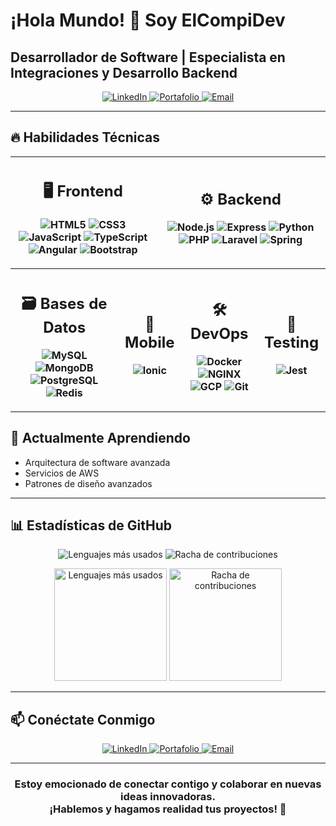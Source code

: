 # ¡Hola Mundo! 👋 Soy ElCompiDev

## Desarrollador de Software | Especialista en Integraciones y Desarrollo Backend

<p align="center">
  <a href="https://www.linkedin.com/in/elcompidev/" target="_blank">
    <img src="https://img.shields.io/badge/-LinkedIn-794FF1?style=for-the-badge&logo=linkedin&logoColor=white" alt="LinkedIn">
  </a>
  <a href="https://www.elcompi.dev" target="_blank">
    <img src="https://img.shields.io/badge/-Portafolio-794FF1?style=for-the-badge&logo=google-chrome&logoColor=white" alt="Portafolio">
  </a>
  <a href="mailto:jdanielbernald@gmail.com" target="_blank">
    <img src="https://img.shields.io/badge/-Email-794FF1?style=for-the-badge&logo=gmail&logoColor=white" alt="Email">
  </a>
</p>

---

## 🔥 Habilidades Técnicas


<div align="center">

| <h2> 🖥️ Frontend </h2> ![HTML5](https://img.shields.io/badge/-HTML5-E34F26?style=flat-square&logo=html5&logoColor=white) ![CSS3](https://img.shields.io/badge/-CSS3-1572B6?style=flat-square&logo=css3&logoColor=white) ![JavaScript](https://img.shields.io/badge/-JavaScript-F7DF1E?style=flat-square&logo=javascript&logoColor=black) ![TypeScript](https://img.shields.io/badge/-TypeScript-3178C6?style=flat-square&logo=typescript&logoColor=white) <br> ![Angular](https://img.shields.io/badge/-Angular-DD0031?style=flat-square&logo=angular&logoColor=white) ![Bootstrap](https://img.shields.io/badge/-Bootstrap-7952B3?style=flat-square&logo=bootstrap&logoColor=white) | <h2> ⚙️ Backend </h2> ![Node.js](https://img.shields.io/badge/-Node.js-339933?style=flat-square&logo=node.js&logoColor=white) ![Express](https://img.shields.io/badge/-Express-000000?style=flat-square&logo=express&logoColor=white) ![Python](https://img.shields.io/badge/-Python-3776AB?style=flat-square&logo=python&logoColor=white) ![PHP](https://img.shields.io/badge/-PHP-777BB4?style=flat-square&logo=php&logoColor=white) ![Laravel](https://img.shields.io/badge/-Laravel-FF2D20?style=flat-square&logo=laravel&logoColor=white) ![Spring](https://img.shields.io/badge/-Spring-6DB33F?style=flat-square&logo=spring&logoColor=white) |
|---------------------------|---------------------------|

| <h2> 🗃️ Bases de Datos </h2> ![MySQL](https://img.shields.io/badge/-MySQL-4479A1?style=flat-square&logo=mysql&logoColor=white) ![MongoDB](https://img.shields.io/badge/-MongoDB-47A248?style=flat-square&logo=mongodb&logoColor=white) ![PostgreSQL](https://img.shields.io/badge/-PostgreSQL-4169E1?style=flat-square&logo=postgresql&logoColor=white) ![Redis](https://img.shields.io/badge/-Redis-DC382D?style=flat-square&logo=redis&logoColor=white) | <h2> 📱 Mobile </h2> ![Ionic](https://img.shields.io/badge/-Ionic-3880FF?style=flat-square&logo=ionic&logoColor=white) |  <h2> 🛠️ DevOps </h2> ![Docker](https://img.shields.io/badge/-Docker-2496ED?style=flat-square&logo=docker&logoColor=white) ![NGINX](https://img.shields.io/badge/-NGINX-009639?style=flat-square&logo=nginx&logoColor=white) <br> ![GCP](https://img.shields.io/badge/-Google_Cloud-4285F4?style=flat-square&logo=google-cloud&logoColor=white) ![Git](https://img.shields.io/badge/-Git-F05032?style=flat-square&logo=git&logoColor=white) |  <h2> 🧪 Testing </h2> ![Jest](https://img.shields.io/badge/-Jest-C21325?style=flat-square&logo=jest&logoColor=white)
|---------------------------|---------------------------|---------------------------|---------------------------|

</div>

---

## 🌱 Actualmente Aprendiendo

- Arquitectura de software avanzada
- Servicios de AWS
- Patrones de diseño avanzados

---

## 📊 Estadísticas de GitHub

<div align="center">
  
![Lenguajes más usados](https://github-readme-stats.vercel.app/api/top-langs/?username=elcompidev&layout=compact&theme=radical&hide_border=true&bg_color=30,794FF1,0A0A2A&title_color=fff&text_color=fff&icon_color=fff)
![Racha de contribuciones](https://github-readme-streak-stats.herokuapp.com/?user=elcompidev&theme=radical&hide_border=true&background=30,794FF1,0A0A2A&stroke=794FF1&ring=794FF1&fire=794FF1&currStreakNum=fff&sideNums=fff&currStreakLabel=fff&sideLabels=fff&dates=fff)

</div>

<div align="center">

  <img height="180" src="https://github-readme-stats.vercel.app/api/top-langs/?username=elcompidev&layout=compact&theme=radical&hide_border=true&bg_color=30,794FF1,0A0A2A&title_color=fff&text_color=fff&icon_color=fff" alt="Lenguajes más usados" />

  <img height="180" src="https://github-readme-streak-stats.herokuapp.com/?user=elcompidev&theme=radical&hide_border=true&background=30,794FF1,0A0A2A&stroke=794FF1&ring=794FF1&fire=794FF1&currStreakNum=fff&sideNums=fff&currStreakLabel=fff&sideLabels=fff&dates=fff" alt="Racha de contribuciones" />

</div>


---

## 📫 Conéctate Conmigo

<p align="center">
  <a href="https://www.linkedin.com/in/elcompidev/" target="_blank">
    <img src="https://img.shields.io/badge/-LinkedIn-794FF1?style=for-the-badge&logo=linkedin&logoColor=white" alt="LinkedIn">
  </a>
  <a href="https://www.elcompi.dev" target="_blank">
    <img src="https://img.shields.io/badge/-Portafolio-794FF1?style=for-the-badge&logo=google-chrome&logoColor=white" alt="Portafolio">
  </a>
  <a href="mailto:jdanielbernald@gmail.com" target="_blank">
    <img src="https://img.shields.io/badge/-Email-794FF1?style=for-the-badge&logo=gmail&logoColor=white" alt="Email">
  </a>
</p>

---

<h3 align="center">Estoy emocionado de conectar contigo y colaborar en nuevas ideas innovadoras.<br> ¡Hablemos y hagamos realidad tus proyectos! 🚀</h3>
